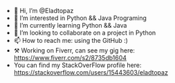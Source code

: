 - 👋 Hi, I’m @Eladtopaz
- 👀 I’m interested in Python && Java Programing
- 🌱 I’m currently learning Python && Java
- 💞️ I’m looking to collaborate on a project in Python
- 📫 How to reach me: using the GitHub :)
- ⚒ Working on Fiverr, can see my gig here: https://www.fiverr.com/s2/8735db1604
- You can find my StackOverFlow profile here: https://stackoverflow.com/users/15443603/eladtopaz
<!---
Eladtopaz/Eladtopaz is a ✨ special ✨ repository because its `README.md` (this file) appears on your GitHub profile.
You can click the Preview link to take a look at your changes.
--->
